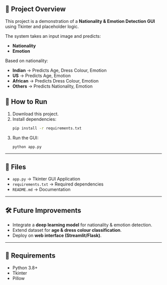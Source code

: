 ## 📌 Project Overview
This project is a demonstration of a **Nationality & Emotion Detection GUI** using Tkinter and placeholder logic.

The system takes an input image and predicts:
- **Nationality**
- **Emotion**

Based on nationality:
- **Indian** → Predicts Age, Dress Colour, Emotion  
- **US** → Predicts Age, Emotion  
- **African** → Predicts Dress Colour, Emotion  
- **Others** → Predicts Nationality, Emotion 

## 🚀 How to Run
1. Download this project.  
2. Install dependencies:  
   ```bash
   pip install -r requirements.txt
   ```
3. Run the GUI:  
   ```bash
   python app.py
   ```

---

## 📂 Files
- `app.py` → Tkinter GUI Application  
- `requirements.txt` → Required dependencies  
- `README.md` → Documentation  

---

## 🛠️ Future Improvements
- Integrate a **deep learning model** for nationality & emotion detection.  
- Extend dataset for **age & dress colour classification**.  
- Deploy on **web interface (Streamlit/Flask)**.  

---

## 📌 Requirements
- Python 3.8+  
- Tkinter
- Pillow  

